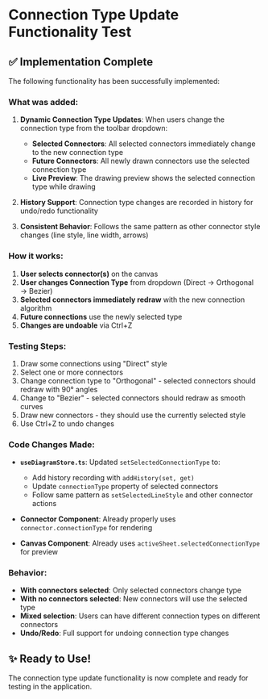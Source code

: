 # Connection Type Update Functionality Test

## ✅ Implementation Complete

The following functionality has been successfully implemented:

### **What was added:**

1. **Dynamic Connection Type Updates**: When users change the connection type from the toolbar dropdown:
   - **Selected Connectors**: All selected connectors immediately change to the new connection type
   - **Future Connectors**: All newly drawn connectors use the selected connection type
   - **Live Preview**: The drawing preview shows the selected connection type while drawing

2. **History Support**: Connection type changes are recorded in history for undo/redo functionality

3. **Consistent Behavior**: Follows the same pattern as other connector style changes (line style, line width, arrows)

### **How it works:**

1. **User selects connector(s)** on the canvas
2. **User changes Connection Type** from dropdown (Direct → Orthogonal → Bezier)
3. **Selected connectors immediately redraw** with the new connection algorithm
4. **Future connections** use the newly selected type
5. **Changes are undoable** via Ctrl+Z

### **Testing Steps:**

1. Draw some connections using "Direct" style
2. Select one or more connectors  
3. Change connection type to "Orthogonal" - selected connectors should redraw with 90° angles
4. Change to "Bezier" - selected connectors should redraw as smooth curves
5. Draw new connectors - they should use the currently selected style
6. Use Ctrl+Z to undo changes

### **Code Changes Made:**

- **`useDiagramStore.ts`**: Updated `setSelectedConnectionType` to:
  - Add history recording with `addHistory(set, get)`
  - Update `connectionType` property of selected connectors
  - Follow same pattern as `setSelectedLineStyle` and other connector actions

- **Connector Component**: Already properly uses `connector.connectionType` for rendering
- **Canvas Component**: Already uses `activeSheet.selectedConnectionType` for preview

### **Behavior:**
- **With connectors selected**: Only selected connectors change type
- **With no connectors selected**: New connectors will use the selected type  
- **Mixed selection**: Users can have different connection types on different connectors
- **Undo/Redo**: Full support for undoing connection type changes

## ✨ Ready to Use!

The connection type update functionality is now complete and ready for testing in the application.